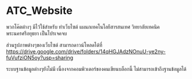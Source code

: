 # ATC_Website
พวกโค๊ตต่างๆ มีไว้ใช้สำหรับ ทำเว็บไซต์ แผนกเทคโนโลยีสารสนเทศ วิทยาลัยเทคนิคพระนครศรีอยุธยา เป็นโปรเจคจบ

ส่วนรูปภาพต่างๆของเว็บไซต์ สามารถดาวน์โหลดได้ที่ https://drive.google.com/drive/folders/14qHGJAdzNOnuU-ye2ny-fuVufziON5oy?usp=sharing

ระบบฐานข้อมูลต่างๆยังไม่มี เนื่องจากคอมพิวเตอร์ของคนเขียนบล็อกนี้ ไม่สามารถเข้าถึงฐานข้อมูลได้
